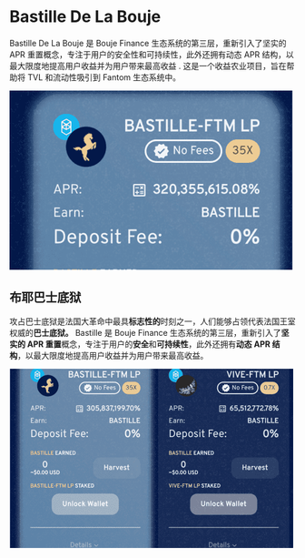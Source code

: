 # Bastille De La Bouje

<p>Bastille De La Bouje 是 Bouje Finance 生态系统的第三层，重新引入了坚实的 APR 重置概念，专注于用户的安全性和可持续性，此外还拥有动态 APR 结构，以最大限度地提高用户收益并为用户带来最高收益 . 这是一个收益农业项目，旨在帮助将 TVL 和流动性吸引到 Fantom 生态系统中。</p>

![idsn](idsn.png)

## 布耶巴士底狱

攻占巴士底狱是法国大革命中最具**标志性的**时刻之一，人们能够占领代表法国王室权威的**巴士底狱。** Bastille 是 Bouje Finance 生态系统的第三层，重新引入了**坚实的 APR 重置**概念，专注于用户的**安全**和**可持续性**，此外还拥有**动态 APR 结构**，以最大限度地提高用户收益并为用户带来最高收益。

![nidsgn](nidsgn.png)
